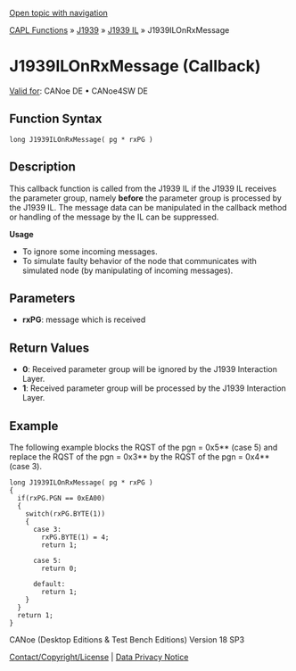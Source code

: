 [Open topic with navigation](../../../../../../CANoeDEFamily.htm#Topics/CAPLFunctions/J1939/J1939InteractionLayer/Functions/CAPLfunctionJ1939ILOnRxMessage.md)

[CAPL Functions](../../../CAPLfunctions.md) » [J1939](../../CAPLfunctionsJ1939StartPage.md) » [J1939 IL](../CAPLfunctionsJ1939ILOverview.md) » J1939ILOnRxMessage

# J1939ILOnRxMessage (Callback)

[Valid for](../../../../Shared/FeatureAvailability.md): CANoe DE • CANoe4SW DE

## Function Syntax

```plaintext
long J1939ILOnRxMessage( pg * rxPG )
```

## Description

This callback function is called from the J1939 IL if the J1939 IL receives the parameter group, namely **before** the parameter group is processed by the J1939 IL. The message data can be manipulated in the callback method or handling of the message by the IL can be suppressed.

**Usage**

- To ignore some incoming messages.
- To simulate faulty behavior of the node that communicates with simulated node (by manipulating of incoming messages).

## Parameters

- **rxPG**: message which is received

## Return Values

- **0**: Received parameter group will be ignored by the J1939 Interaction Layer.
- **1**: Received parameter group will be processed by the J1939 Interaction Layer.

## Example

The following example blocks the RQST of the pgn = 0x5** (case 5) and replace the RQST of the pgn = 0x3** by the RQST of the pgn = 0x4** (case 3).

```plaintext
long J1939ILOnRxMessage( pg * rxPG )
{
  if(rxPG.PGN == 0xEA00)
  {
    switch(rxPG.BYTE(1))
    {
      case 3:
        rxPG.BYTE(1) = 4;
        return 1;

      case 5:
        return 0;

      default:
        return 1;
    }
  }
  return 1;
}
```

CANoe (Desktop Editions & Test Bench Editions) Version 18 SP3

[Contact/Copyright/License](../../../../Shared/ContactCopyrightLicense.md) | [Data Privacy Notice](https://www.vector.com/int/en/company/get-info/privacy-policy/)
